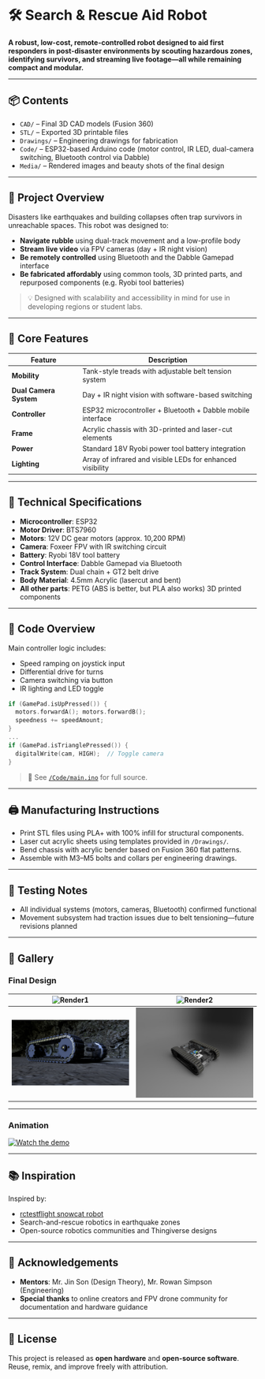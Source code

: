 # 🛠️ Search & Rescue Aid Robot

**A robust, low-cost, remote-controlled robot designed to aid first responders in post-disaster environments by scouting hazardous zones, identifying survivors, and streaming live footage—all while remaining compact and modular.**

---

## 📦 Contents  

- `CAD/` – Final 3D CAD models (Fusion 360)
- `STL/` – Exported 3D printable files
- `Drawings/` – Engineering drawings for fabrication
- `Code/` – ESP32-based Arduino code (motor control, IR LED, dual-camera switching, Bluetooth control via Dabble)
- `Media/` – Rendered images and beauty shots of the final design

---

## 🎯 Project Overview

Disasters like earthquakes and building collapses often trap survivors in unreachable spaces. This robot was designed to:

- **Navigate rubble** using dual-track movement and a low-profile body
- **Stream live video** via FPV cameras (day + IR night vision)
- **Be remotely controlled** using Bluetooth and the Dabble Gamepad interface
- **Be fabricated affordably** using common tools, 3D printed parts, and repurposed components (e.g. Ryobi tool batteries)

> 💡 Designed with scalability and accessibility in mind for use in developing regions or student labs.

---

## 🧠 Core Features

| Feature | Description |
|--------|-------------|
| **Mobility** | Tank-style treads with adjustable belt tension system |
| **Dual Camera System** | Day + IR night vision with software-based switching |
| **Controller** | ESP32 microcontroller + Bluetooth + Dabble mobile interface |
| **Frame** | Acrylic chassis with 3D-printed and laser-cut elements |
| **Power** | Standard 18V Ryobi power tool battery integration |
| **Lighting** | Array of infrared and visible LEDs for enhanced visibility |

---

## 🧬 Technical Specifications

- **Microcontroller**: ESP32
- **Motor Driver**: BTS7960
- **Motors**: 12V DC gear motors (approx. 10,200 RPM)
- **Camera**: Foxeer FPV with IR switching circuit
- **Battery**: Ryobi 18V tool battery
- **Control Interface**: Dabble Gamepad via Bluetooth
- **Track System**: Dual chain + GT2 belt drive
- **Body Material**: 4.5mm Acrylic (lasercut and bent)
- **All other parts**: PETG (ABS is better, but PLA also works) 3D printed components

---

## 🧪 Code Overview

Main controller logic includes:
- Speed ramping on joystick input
- Differential drive for turns
- Camera switching via button
- IR lighting and LED toggle

```cpp
if (GamePad.isUpPressed()) {
  motors.forwardA(); motors.forwardB();
  speedness += speedAmount;
}
...
if (GamePad.isTrianglePressed()) {
  digitalWrite(cam, HIGH);  // Toggle camera
}
```

> 📂 See [`/Code/main.ino`](./Code/main.ino) for full source.

---

## 🖨️ Manufacturing Instructions

- Print STL files using PLA+ with 100% infill for structural components.
- Laser cut acrylic sheets using templates provided in `/Drawings/`.
- Bend chassis with acrylic bender based on Fusion 360 flat patterns.
- Assemble with M3–M5 bolts and collars per engineering drawings.

---

## 🧪 Testing Notes

- All individual systems (motors, cameras, Bluetooth) confirmed functional
- Movement subsystem had traction issues due to belt tensioning—future revisions planned

---

## 📸 Gallery

### Final Design

| ![Render1](https://github.com/abhi-243/SAR-Rover/blob/main/Media/photo1.jpg) | ![Render2](https://github.com/abhi-243/SAR-Rover/blob/main/Media/photo2.jpg) |
|:---:|:---:|
| ![Render3](https://github.com/abhi-243/SAR-Rover/blob/main/Media/render1.jpg) | ![Render4](https://github.com/abhi-243/SAR-Rover/blob/main/Media/render2.jpg) |

----

### Animation

[![Watch the demo](https://img.youtube.com/vi/A4exE1CUXJw/0.jpg)](https://youtu.be/A4exE1CUXJw)

---

## 📚 Inspiration

Inspired by:
- [rctestflight snowcat robot](https://www.youtube.com/@rctestflight)
- Search-and-rescue robotics in earthquake zones
- Open-source robotics communities and Thingiverse designs

---

## 🤝 Acknowledgements

- **Mentors**: Mr. Jin Son (Design Theory), Mr. Rowan Simpson (Engineering)
- **Special thanks** to online creators and FPV drone community for documentation and hardware guidance

---

## 🧾 License

This project is released as **open hardware** and **open-source software**. Reuse, remix, and improve freely with attribution.
